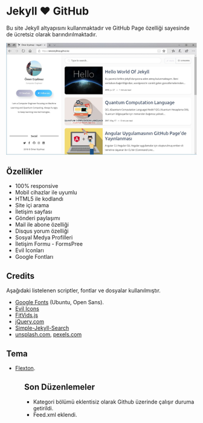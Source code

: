 <h1>Jekyll ❤️ GitHub</h1>

<p>Bu site Jekyll altyapısını kullanmaktadır ve GitHub Page özelliği sayesinde de ücretsiz olarak barındırılmaktadır.</p>


![Page preview](/images/site-onizleme.jpg?raw=true)

<h2>Özellikler</h2>

<ul>
	<li>100% responsive</li>
 	<li>Mobil cihazlar ile uyumlu</li>
	<li>HTML5 ile kodlandı</li>
	<li>Site içi arama </li>
	<li>İletişim sayfası</li>
	<li>Gönderi paylaşımı</li>
	<li>Mail ile abone özelliği</li>
	<li>Disqus yorum özelliği</li>
	<li>Sosyal Medya Profilleri</li>
	<li>İletişim Formu - FormsPree</li>
	<li>Evil Iconları</li>
	<li>Google Fontları</li>
</ul>

<h2>Credits</h2>

<p>Aşağıdaki listelenen scriptler, fontlar ve dosyalar kullanılmıştır.</p>

<ul>
  <li><a href="https://fonts.google.com/">Google Fonts</a> (Ubuntu, Open Sans).</li>
  <li><a href="http://evil-icons.io/">Evil Icons</a></li>
  <li><a href="http://fitvidsjs.com/">FitVids.js</a></li>
  <li><a href="https://jquery.com/">jQuery.com</a></li>
  <li><a href="https://github.com/christian-fei/Simple-Jekyll-Search">Simple-Jekyll-Search</a></li>
  <li><a href="https://unsplash.com/">unsplash.com</a>, <a href="https://www.pexels.com/">pexels.com</a></li>
</ul>

<h2>Tema</h2>
<ul>
	<li><a href="https://github.com/artemsheludko/flexton">Flexton</a>.</li>
<ul>

<h2>Son Düzenlemeler</h2>
<ul>
	<li>Kategori bölümü eklentisiz olarak Github üzerinde çalışır duruma getirildi. </li>
	<li>Feed.xml eklendi. </li>
<ul>

